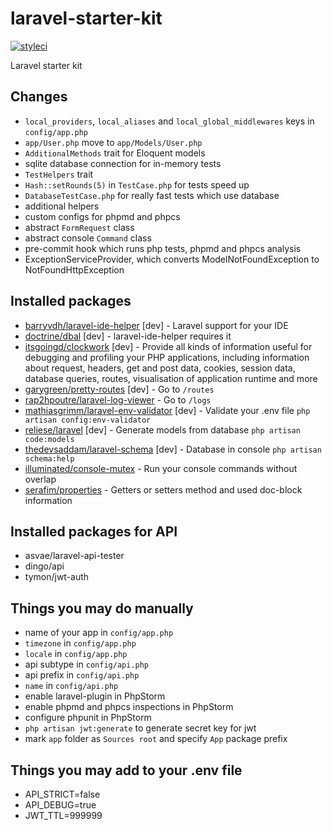 # laravel-starter-kit
[![styleci](https://styleci.io/repos/67811396/shield)](https://styleci.io/repos/67811396)

Laravel starter kit

## Changes
- `local_providers`, `local_aliases` and `local_global_middlewares` keys in
`config/app.php`
- `app/User.php` move to `app/Models/User.php`
- `AdditionalMethods` trait for Eloquent models
- sqlite database connection for in-memory tests
- `TestHelpers` trait
- `Hash::setRounds(5)` in `TestCase.php` for tests speed up
- `DatabaseTestCase.php` for really fast tests which use database
- additional helpers
- custom configs for phpmd and phpcs
- abstract `FormRequest` class
- abstract console `Command` class
- pre-commit hook which runs php tests, phpmd and phpcs analysis
- ExceptionServiceProvider, which converts ModelNotFoundException to NotFoundHttpException

## Installed packages
- [barryvdh/laravel-ide-helper](https://github.com/barryvdh/laravel-ide-helper) [dev] - Laravel support for your IDE
- [doctrine/dbal](https://github.com/doctrine/dbal) [dev] - laravel-ide-helper requires it
- [itsgoingd/clockwork](https://github.com/itsgoingd/clockwork) [dev] - Provide all kinds of information useful for debugging and profiling your PHP applications, including information about request, headers, get and post data, cookies, session data, database queries, routes, visualisation of application runtime and more
- [garygreen/pretty-routes](https://github.com/garygreen/pretty-routes) [dev] - Go to `/routes`
- [rap2hpoutre/laravel-log-viewer](https://github.com/rap2hpoutre/laravel-log-viewer) - Go to `/logs`
- [mathiasgrimm/laravel-env-validator](https://github.com/mathiasgrimm/laravel-env-validator) [dev] - Validate your .env file `php artisan config:env-validator`
- [reliese/laravel](https://github.com/reliese/laravel) [dev] - Generate models from database `php artisan code:models`
- [thedevsaddam/laravel-schema](https://github.com/thedevsaddam/laravel-schema) [dev] - Database in console `php artisan schema:help`
- [illuminated/console-mutex](https://github.com/dmitry-ivanov/laravel-console-mutex) - Run your console commands without overlap
- [serafim/properties](https://github.com/SerafimArts/Properties) -  Getters or setters method and used doc-block information

## Installed packages for API
- asvae/laravel-api-tester
- dingo/api
- tymon/jwt-auth

## Things you may do manually
- name of your app in `config/app.php`
- `timezone` in `config/app.php`
- `locale` in `config/app.php`
- api subtype in `config/api.php`
- api prefix in `config/api.php`
- `name` in `config/api.php`
- enable laravel-plugin in PhpStorm
- enable phpmd and phpcs inspections in PhpStorm
- configure phpunit in PhpStorm
- `php artisan jwt:generate` to generate secret key for jwt
- mark `app` folder as `Sources root` and specify `App` package prefix

## Things you may add to your .env file
- API_STRICT=false
- API_DEBUG=true
- JWT_TTL=999999
